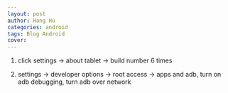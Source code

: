```yaml
---
layout: post
author: Hang Hu
categories: android
tags: Blog Android 
cover: 
---
```



1. click settings -> about tablet -> build number 6 times

2. settings -> developer options -> 
root access -> apps and adb, turn on adb debugging, turn adb over network

